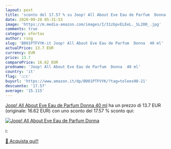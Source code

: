 ```yaml
---
layout: post
title: 'sconto del 17.57 % su Joop! All About Eve Eau de Parfum  Donna  '
date: 2020-09-28 05:31:53
image: 'https://m.media-amazon.com/images/I/31zbpvELEeL._SL200_.jpg'
comments: true
category: ofertas
author: ring
slug: 'B001PTFVYK-it Joop! All About Eve Eau de Parfum  Donna  40 ml'
actualPrice: 13.7 EUR
currency: EUR
price: 13.7
comparePrice: 16.62 EUR
prodname: 'Joop! All About Eve Eau de Parfum  Donna  40 ml'
country: 'it'
flag: '🇮🇹'
buyurl: 'https://www.amazon.it/dp/B001PTFVYK/?tag=tolees00-21'
descuento: '17.57'
average: '15.115'
---
```


[Joop! All About Eve Eau de Parfum  Donna  40 ml](https://www.amazon.it/dp/B001PTFVYK/?tag=tolees00-21) ha un prezzo di 13.7 EUR (originale: 16.62 EUR) con uno sconto del 17.57 % sconto qui:

[![Joop! All About Eve Eau de Parfum  Donna](https://m.media-amazon.com/images/I/31zbpvELEeL._SL200_.jpg)](https://www.amazon.it/dp/B001PTFVYK/?tag=tolees00-21)

ℹ️:


[🛒 Acquista qui!!](https://www.amazon.it/dp/B001PTFVYK/?tag=tolees00-21)
